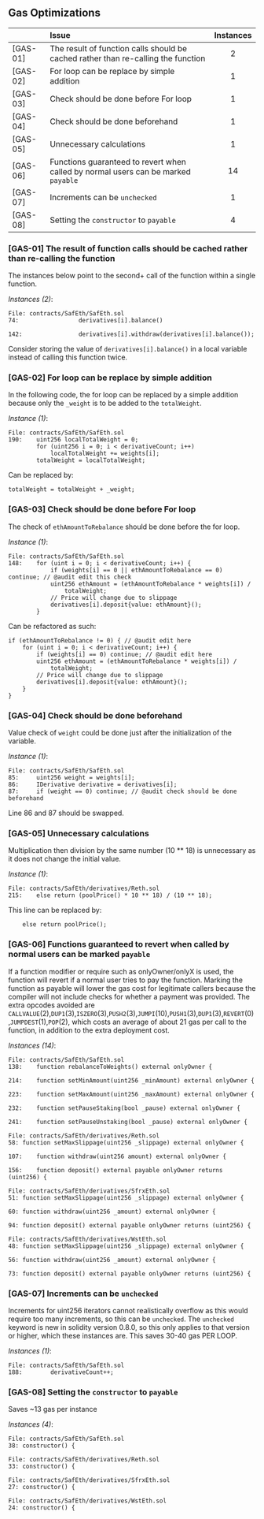 ## Gas Optimizations
| |Issue|Instances|
|-|:-|:-:|
| [GAS-01] | The result of function calls should be cached rather than re-calling the function | 2 |
| [GAS-02] | For loop can be replace by simple addition | 1 | 
| [GAS-03] | Check should be done before For loop | 1 | 
| [GAS-04] | Check should be done beforehand | 1 | 
| [GAS-05] | Unnecessary calculations | 1 | 
| [GAS-06] | Functions guaranteed to revert when called by normal users can be marked `payable` | 14 | 
| [GAS-07] | Increments can be `unchecked` | 1 | 
| [GAS-08] | Setting the `constructor` to `payable` | 4 |  

### [GAS-01] The result of function calls should be cached rather than re-calling the function
The instances below point to the second+ call of the function within a single function.

*Instances (2)*:
```solidity
File: contracts/SafEth/SafEth.sol
74:					derivatives[i].balance()

142:				derivatives[i].withdraw(derivatives[i].balance());

```
Consider storing the value of `derivatives[i].balance()` in a local variable instead of calling this function twice.

### [GAS-02] For loop can be replace by simple addition
In the following code, the for loop can be replaced by a simple addition because only the `_weight` is to be added to the `totalWeight`.

*Instance (1)*:
```solidity
File: contracts/SafEth/SafEth.sol
190:	uint256 localTotalWeight = 0;
		for (uint256 i = 0; i < derivativeCount; i++)
			localTotalWeight += weights[i];
		totalWeight = localTotalWeight;

```
Can be replaced by:
```solidity
totalWeight = totalWeight + _weight;
```

### [GAS-03] Check should be done before For loop
The check of `ethAmountToRebalance` should be done before the for loop.

*Instance (1)*:
```solidity
File: contracts/SafEth/SafEth.sol
148:	for (uint i = 0; i < derivativeCount; i++) {
			if (weights[i] == 0 || ethAmountToRebalance == 0) continue; // @audit edit this check
			uint256 ethAmount = (ethAmountToRebalance * weights[i]) /
				totalWeight;
			// Price will change due to slippage
			derivatives[i].deposit{value: ethAmount}();
		}

```
Can be refactored as such:

```solidity
if (ethAmountToRebalance != 0) { // @audit edit here
	for (uint i = 0; i < derivativeCount; i++) {
		if (weights[i] == 0) continue; // @audit edit here
		uint256 ethAmount = (ethAmountToRebalance * weights[i]) /
			totalWeight;
		// Price will change due to slippage
		derivatives[i].deposit{value: ethAmount}();
	}
}

```

### [GAS-04] Check should be done beforehand
Value check of `weight` could be done just after the initialization of the variable.

*Instance (1)*:
```solidity
File: contracts/SafEth/SafEth.sol
85:		uint256 weight = weights[i];
86:		IDerivative derivative = derivatives[i];
87:		if (weight == 0) continue; // @audit check should be done beforehand

```
Line 86 and 87 should be swapped.

### [GAS-05] Unnecessary calculations
Multiplication then division by the same number (10 ** 18) is unnecessary as it does not change the initial value.

*Instance (1)*:
```solidity
File: contracts/SafEth/derivatives/Reth.sol
215:	else return (poolPrice() * 10 ** 18) / (10 ** 18);	

```
This line can be replaced by:
```solidity
	else return poolPrice();	

```


### [GAS-06] Functions guaranteed to revert when called by normal users can be marked `payable`
If a function modifier or require such as onlyOwner/onlyX is used, the function will revert if a normal user tries to pay the function. Marking the function as payable will lower the gas cost for legitimate callers because the compiler will not include checks for whether a payment was provided. The extra opcodes avoided are `CALLVALUE`(2),`DUP1`(3),`ISZERO`(3),`PUSH2`(3),`JUMPI`(10),`PUSH1`(3),`DUP1`(3),`REVERT`(0),`JUMPDEST`(1),`POP`(2), which costs an average of about 21 gas per call to the function, in addition to the extra deployment cost.

*Instances (14)*:
```solidity
File: contracts/SafEth/SafEth.sol
138:	function rebalanceToWeights() external onlyOwner {

214:	function setMinAmount(uint256 _minAmount) external onlyOwner {

223:	function setMaxAmount(uint256 _maxAmount) external onlyOwner {

232:	function setPauseStaking(bool _pause) external onlyOwner {

241:	function setPauseUnstaking(bool _pause) external onlyOwner {

```

```solidity
File: contracts/SafEth/derivatives/Reth.sol
58:	function setMaxSlippage(uint256 _slippage) external onlyOwner {

107:	function withdraw(uint256 amount) external onlyOwner {

156:	function deposit() external payable onlyOwner returns (uint256) {

```

```solidity
File: contracts/SafEth/derivatives/SfrxEth.sol
51:	function setMaxSlippage(uint256 _slippage) external onlyOwner {

60:	function withdraw(uint256 _amount) external onlyOwner {

94:	function deposit() external payable onlyOwner returns (uint256) {

```

```solidity
File: contracts/SafEth/derivatives/WstEth.sol
48:	function setMaxSlippage(uint256 _slippage) external onlyOwner {

56:	function withdraw(uint256 _amount) external onlyOwner {

73:	function deposit() external payable onlyOwner returns (uint256) {

```

### [GAS-07] Increments can be `unchecked`
Increments for uint256 iterators cannot realistically overflow as this would require too many increments, so this can be `unchecked`.
		The `unchecked` keyword is new in solidity version 0.8.0, so this only applies to that version or higher, which these instances are. This saves 30-40 gas PER LOOP.

*Instances (1)*:
```solidity
File: contracts/SafEth/SafEth.sol
188:		derivativeCount++;

```

### [GAS-08] Setting the `constructor` to `payable`
Saves ~13 gas per instance

*Instances (4)*:
```solidity
File: contracts/SafEth/SafEth.sol
38:	constructor() {

```

```solidity
File: contracts/SafEth/derivatives/Reth.sol
33:	constructor() {

```

```solidity
File: contracts/SafEth/derivatives/SfrxEth.sol
27:	constructor() {

```

```solidity
File: contracts/SafEth/derivatives/WstEth.sol
24:	constructor() {

```
